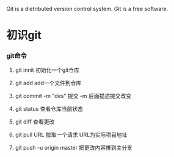 Git is a dietributed version control system.
Git is a free software.

# 初识git

### git命令
1. git innit    初始化一个git仓库

2. git add <file>   add一个文件到仓库

3. git commit -m "des"  提交 -m 后面描述提交改变

4. git status   查看仓库当前状态

5. git diff     查看更改

6. git pull URL     拉取一个请求 URL为实际项目地址

7. git push -u origin master    把更改内容推到主分支
